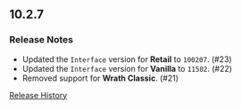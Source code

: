 ## 10.2.7

### Release Notes

- Updated the `Interface` version for **Retail** to `100207`. (#23)
- Updated the `Interface` version for **Vanilla** to `11502`. (#22)
- Removed support for **Wrath Classic**. (#21)

[Release History](https://github.com/SFX-WoW/Masque_Squarish/wiki/History)
